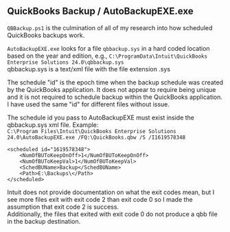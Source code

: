 ## QuickBooks Backup / AutoBackupEXE.exe
`QBBackup.ps1` is the culmination of all of my research into how scheduled QuickBooks backups work.

`AutoBackupEXE.exe` looks for a file `qbbackup.sys` in a hard coded location based on the year and edition, e.g., `C:\ProgramData\Intuit\QuickBooks Enterprise Solutions 24.0\qbbackup.sys`  
qbbackup.sys is a text/xml file with the file extension .sys

The schedule "id" is the epoch time when the backup schedule was created by the QuickBooks application.
It does not appear to require being unique and it is not required to schedule backup within the QuickBooks application. I have used the same "id" for different files without issue.

The schedule id you pass to AutoBackupEXE must exist inside the qbbackup.sys xml file. Example:  
`C:\Program Files\Intuit\QuickBooks Enterprise Solutions 24.0\AutoBackupEXE.exe /FQ:\QuickBooks.qbw /S /I1619578348`
```
<scheduled id="1619578348">
    <NumOfBUToKeepOnOff>1</NumOfBUToKeepOnOff>
    <NumOfBUToKeepVal>1</NumOfBUToKeepVal>
    <SchedBUName>Backup</SchedBUName>
    <Path>E:\Backups\</Path>
</scheduled>
```

Intuit does not provide documentation on what the exit codes mean, but I see more files exit with exit code 2 than exit code 0 so I made the assumption that exit code 2 is success.  
Additionally, the files that exited with exit code 0 do not produce a qbb file in the backup destination.
